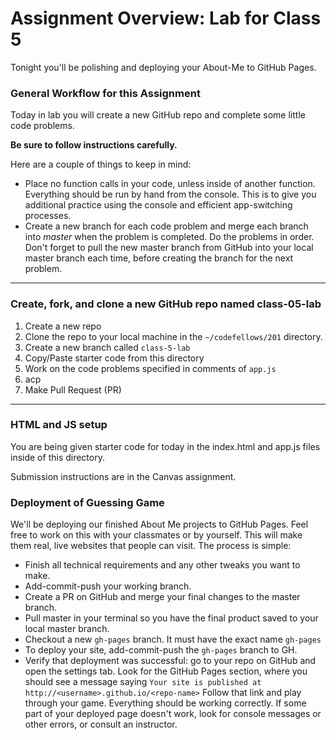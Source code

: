# Assignment Overview: Lab for Class 5

Tonight you'll be polishing and deploying your About-Me to GitHub Pages.

### General Workflow for this Assignment

Today in lab you will create a new GitHub repo and complete some little code problems.

**Be sure to follow instructions carefully.**

Here are a couple of things to keep in mind:

* Place no function calls in your code, unless inside of another function. Everything should be run by hand from the console. This is to give you additional practice using the console and efficient app-switching processes.
* Create a new branch for each code problem and merge each branch into *master* when the problem is completed. Do the problems in order. Don't forget to pull the new master branch from GitHub into your local master branch each time, before creating the branch for the next problem.

---
### Create, fork, and clone a new GitHub repo named class-05-lab

1. Create a new repo
2. Clone the repo to your local machine in the `~/codefellows/201` directory.
3. Create a new branch called `class-5-lab`
4. Copy/Paste starter code from this directory
5. Work on the code problems specified in comments of `app.js`
6. acp
7. Make Pull Request (PR)

---
### HTML and JS setup
You are being given starter code for today in the index.html and app.js files inside of this directory.

Submission instructions are in the Canvas assignment.

### Deployment of Guessing Game

We'll be deploying our finished About Me projects to GitHub Pages. Feel free to work on this with your classmates or by yourself. This will make them real, live websites that people can visit. The process is simple:

- Finish all technical requirements and any other tweaks you want to make.
- Add-commit-push your working branch.
- Create a PR on GitHub and merge your final changes to the master branch.
- Pull master in your terminal so you have the final product saved to your local master branch.
- Checkout a new `gh-pages` branch. It must have the exact name `gh-pages`
- To deploy your site, add-commit-push the `gh-pages` branch to GH.
- Verify that deployment was successful: go to your repo on GitHub and open the settings tab. Look for the GitHub Pages section, where you should see a message saying `Your site is published at http://<username>.github.io/<repo-name>` Follow that link and play through your game. Everything should be working correctly. If some part of your deployed page doesn't work, look for console messages or other errors, or consult an instructor.

